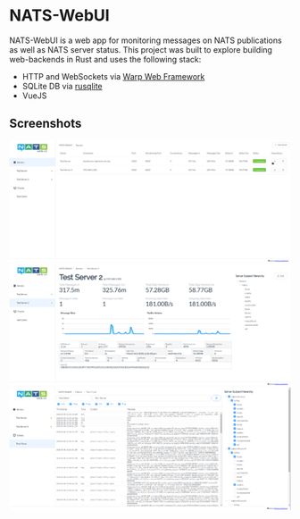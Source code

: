 NATS-WebUI
==========
NATS-WebUI is a web app for monitoring messages on NATS publications as well as NATS server status. This project was built to explore building web-backends in Rust and uses the following stack:

- HTTP and WebSockets via [Warp Web Framework](https://github.com/seanmonstar/warp) 
- SQLite DB via [rusqlite](https://github.com/jgallagher/rusqlite)
- VueJS

## Screenshots
![Screenshot 1](/screenshots/screenshot1.png) ![Screenshot 2](/screenshots/screenshot2.png) ![Screenshot 3](/screenshots/screenshot3.png)
